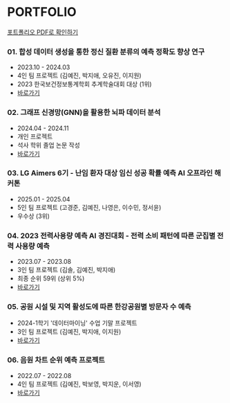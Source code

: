 # PORTFOLIO

[포트폴리오 PDF로 확인하기](https://drive.google.com/file/d/1q_L1POODht4lnbMtRfpBNuXb2iaDt7YQ/view?usp=drive_link)

### 01. 합성 데이터 생성을 통한 정신 질환 분류의 예측 정확도 향상 연구
- 2023.10 - 2024.03
- 4인 팀 프로젝트 (김예진, 박지애, 오유진, 이지원)
- 2023 한국보건정보통계학회 추계학술대회 대상 (1위)
- [바로가기](https://github.com/yegenuine/Portfolio/tree/main/EEG_CNN)

### 02. 그래프 신경망(GNN)을 활용한 뇌파 데이터 분석
- 2024.04 - 2024.11
- 개인 프로젝트
- 석사 학위 졸업 논문 작성
- [바로가기](https://github.com/yegenuine/Portfolio/tree/main/EEG_GNN)

### 03. LG Aimers 6기 - 난임 환자 대상 임신 성공 확률 예측 AI 오프라인 해커톤
- 2025.01 - 2025.04
- 5인 팀 프로젝트 (고경준, 김예진, 나영은, 이수민, 정서윤)
- 우수상 (3위)

### 04. 2023 전력사용량 예측 AI 경진대회 - 전력 소비 패턴에 따른 군집별 전력 사용량 예측
- 2023.07 - 2023.08
- 3인 팀 프로젝트 (김솔, 김예진, 박지애)
- 최종 순위 59위 (상위 5%)
- [바로가기](https://github.com/yegenuine/Portfolio/tree/main/power_consum)
  
### 05. 공원 시설 및 지역 활성도에 따른 한강공원별 방문자 수 예측
- 2024-1학기 '데이터마이닝' 수업 기말 프로젝트
- 3인 팀 프로젝트 (김예진, 박지애, 이지원)
- [바로가기](https://github.com/yegenuine/Portfolio/tree/main/hangan_park)

### 06. 음원 차트 순위 예측 프로젝트
- 2022.07 - 2022.08
- 4인 팀 프로젝트 (김예진, 박보영, 박지운, 이서영)
- [바로가기](https://github.com/yegenuine/Portfolio/tree/main/music_chart)
